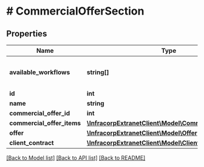 # # CommercialOfferSection

## Properties

Name | Type | Description | Notes
------------ | ------------- | ------------- | -------------
**available_workflows** | **string[]** | liste des processus disponible pour l&#39;objet | [optional]
**id** | **int** |  | [optional]
**name** | **string** |  | [optional]
**commercial_offer_id** | **int** |  | [optional]
**commercial_offer_items** | [**\InfracorpExtranetClient\Model\CommercialOfferItem[]**](CommercialOfferItem.md) |  | [optional]
**offer** | [**\InfracorpExtranetClient\Model\Offer**](Offer.md) |  | [optional]
**client_contract** | [**\InfracorpExtranetClient\Model\ClientContract**](ClientContract.md) |  | [optional]

[[Back to Model list]](../../README.md#models) [[Back to API list]](../../README.md#endpoints) [[Back to README]](../../README.md)
